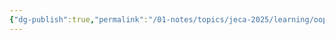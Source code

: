 ```yaml
---
{"dg-publish":true,"permalink":"/01-notes/topics/jeca-2025/learning/oop/07-inheritance/","tags":["#topic/jeca","#type/notes","#notes/topic/jeca/oop"],"noteIcon":""}
---
```


